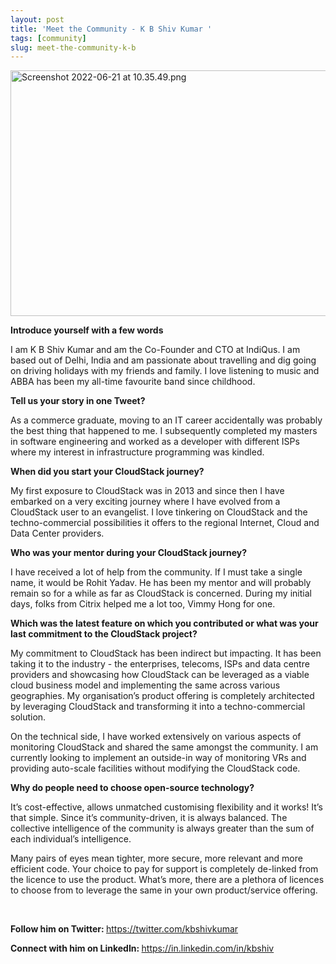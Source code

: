 ```yaml
---
layout: post
title: 'Meet the Community - K B Shiv Kumar '
tags: [community]
slug: meet-the-community-k-b
---
```

<a href="/img/imported/c0ca3334-ec0f-4dc4-80a3-b97372f44973"><img src="/img/imported/c0ca3334-ec0f-4dc4-80a3-b97372f44973" alt="Screenshot 2022-06-21 at 10.35.49.png" width="750" height="393" /></a>

<p><strong>Introduce yourself with a few words</strong></p>
<p>I am K B Shiv Kumar and am the Co-Founder and CTO at IndiQus. I am based out of Delhi, India and am passionate about travelling and dig going on driving holidays with my friends and family. I love listening to music and ABBA has been my all-time favourite band since childhood.</p>
<p><strong>Tell us your story in one Tweet?</strong></p>
<p>As a commerce graduate, moving to an IT career accidentally was probably the best thing that happened to me. I subsequently completed my masters in software engineering and worked as a developer with different ISPs where my interest in infrastructure programming was kindled.</p>
<p><strong>When did you start your CloudStack journey?</strong></p>
<p>My first exposure to CloudStack was in 2013 and since then I have embarked on a very exciting journey where I have evolved from a CloudStack user to an evangelist. I love tinkering on CloudStack and the techno-commercial possibilities it offers to the regional Internet, Cloud and Data Center providers.</p>
<p><strong>Who was your mentor during your CloudStack journey?</strong></p>
<p>I have received a lot of help from the community. If I must take a single name, it would be Rohit Yadav. He has been my mentor and will probably remain so for a while as far as CloudStack is concerned. During my initial days, folks from Citrix helped me a lot too, Vimmy Hong for one.</p>
<p><strong>Which was the latest feature on which you contributed or what was your last commitment to the CloudStack project?</strong></p>
<p>My commitment to CloudStack has been indirect but impacting. It has been taking it to the industry - the enterprises, telecoms, ISPs and data centre providers and showcasing how CloudStack can be leveraged as a viable cloud business model and implementing the same across various geographies. My organisation&rsquo;s product offering is completely architected by leveraging CloudStack and transforming it into a techno-commercial solution.</p>
<p>On the technical side, I have worked extensively on various aspects of monitoring CloudStack and shared the same amongst the community. I am currently looking to implement an outside-in way of monitoring VRs and providing auto-scale facilities without modifying the CloudStack code.</p>
<p><strong>Why do people need to choose open-source technology?</strong></p>
<p>It&rsquo;s cost-effective, allows unmatched customising flexibility and it works! It&rsquo;s that simple. Since it&rsquo;s community-driven, it is always balanced. The collective intelligence of the community is always greater than the sum of each individual&rsquo;s intelligence.</p>
<p>Many pairs of eyes mean tighter, more secure, more relevant and more efficient code. Your choice to pay for support is completely de-linked from the licence to use the product. What&rsquo;s more, there are a plethora of licences to choose from to leverage the same in your own product/service offering.</p>
<p>&nbsp;</p>
<p><strong>Follow him on Twitter:&nbsp;</strong><a href="https://twitter.com/kbshivkumar" title="https://twitter.com/kbshivkumar">https://twitter.com/kbshivkumar</a></p>
<p><strong>Connect with him on LinkedIn:&nbsp;</strong><a href="https://in.linkedin.com/in/kbshiv" title="https://in.linkedin.com/in/kbshiv">https://in.linkedin.com/in/kbshiv</a>
</p>
